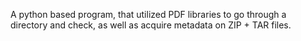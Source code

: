 A python based program, that utilized PDF libraries to go through a directory and check, as well as acquire metadata on ZIP + TAR files. 
